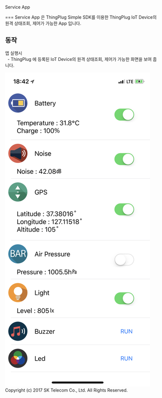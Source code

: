 
Service App

===
Service App 은 ThingPlug Simple SDK를 이용한 ThingPlug IoT Device의 원격 상태조회, 제어가 가능한 App 입니다.

## 동작
앱 실행시  
   - ThingPlug 에 등록된 IoT Device의 원격 상태조회, 제어가 가능한 화면을 보여 줍니다.
   
![](Service.png)
Copyright (c) 2017 SK Telecom Co., Ltd. All Rights Reserved.
